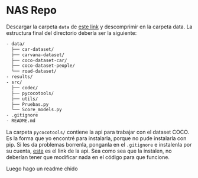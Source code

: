 # NAS Repo

Descargar la carpeta `data` de [este link](https://mega.nz/file/e3hQzbTB#l60DJyVcBs1XezSv4sEJ7QIO1EKhp3QYIEPHUhPza70) y descomprimir en la
carpeta data. La estructura final del directorio debería ser la siguiente:

```bash
- data/
  ├── car-dataset/
  ├── carvana-dataset/
  ├── coco-dataset-car/
  ├── coco-dataset-people/
  └── road-dataset/
- results/
- src/
  ├── codec/
  ├── pycocotools/
  ├── utils/
  ├── Pruebas.py
  └── Score_models.py
- .gitignore
- README.md
```

La carpeta `pycocotools/` contiene la api para trabajar con el dataset COCO. Es la forma que yo encontré para instalarla, porque no pude instalarla con pip. Si les da problemas borrenla, ponganla en el `.gitignore` e instalenla por su cuenta, [este](https://github.com/cocodataset/cocoapi/)
es el link de la api. Sea como sea que la instalen, no deberían tener que modificar nada en el código para que funcione.

Luego hago un readme chido
